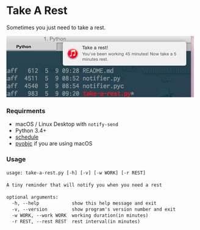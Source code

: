 Take A Rest
===========

Sometimes you just need to take a rest.

![rest](function.png)

### Requirments

* macOS / Linux Desktop with `notify-send`
* Python 3.4+
* [schedule](https://github.com/dbader/schedule)
* [pyobjc](https://pyobjc.readthedocs.io/en/latest/) if you are using macOS

### Usage 

	usage: take-a-rest.py [-h] [-v] [-w WORK] [-r REST]

	A tiny reminder that will notify you when you need a rest

	optional arguments:
	  -h, --help            show this help message and exit
	  -v, --version         show program's version number and exit
	  -w WORK, --work WORK  working duration(in minutes)
	  -r REST, --rest REST  rest interval(in minutes)
